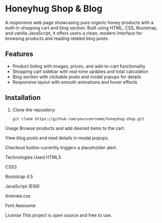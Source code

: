 # Honeyhug Shop & Blog

A responsive web page showcasing pure organic honey products with a built-in shopping cart and blog section. Built using HTML, CSS, Bootstrap, and vanilla JavaScript, it offers users a clean, modern interface for browsing products and reading related blog posts.

## Features

- Product listing with images, prices, and add-to-cart functionality
- Shopping cart sidebar with real-time updates and total calculation
- Blog section with clickable posts and modal popups for details
- Responsive layout with smooth animations and hover effects

## Installation

1. Clone the repository:
   ```bash
   git clone https://github.com/yourusername/honeyhug-shop.git

Usage
Browse products and add desired items to the cart.

View blog posts and read details in modal popups.

Checkout button currently triggers a placeholder alert.

Technologies Used
HTML5

CSS3

Bootstrap 4.5

JavaScript (ES6)

Animate.css

Font Awesome

License
This project is open source and free to use.
